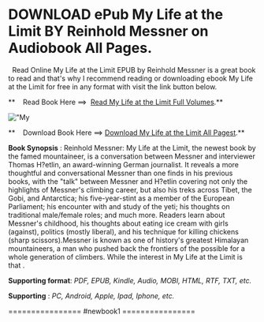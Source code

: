  **DOWNLOAD ePub My Life at the Limit BY Reinhold Messner on Audiobook All Pages.**
==================================================================================

  Read Online My Life at the Limit EPUB by Reinhold Messner is a great book to read and that's why I recommend reading or downloading ebook My Life at the Limit for free in any format with visit the link button below.

**    Read Book Here ==>  [Read My Life at the Limit Full Volumes](https://newbookintheword.blogspot.com/id/1594858527).**

![\"My](\"https://i.gr-assets.com/images/S/compressed.photo.goodreads.com/books/1400898858l/22271750.jpg\")

**    Download Book Here ==> [Download My Life at the Limit All Pagest](https://newbookintheword.blogspot.com/id/1594858527).**

**Book Synopsis** : Reinhold Messner: My Life at the Limit, the newest book by the famed mountaineer, is a conversation between Messner and interviewer Thomas H?etlin, an award-winning German journalist. It reveals a more thoughtful and conversational Messner than one finds in his previous books, with the "talk" between Messner and H?etlin covering not only the highlights of Messner's climbing career, but also his treks across Tibet, the Gobi, and Antarctica; his five-year-stint as a member of the European Parliament; his encounter with and study of the yeti; his thoughts on traditional male/female roles; and much more. Readers learn about Messner's childhood, his thoughts about eating ice cream with girls (against), politics (mostly liberal), and his technique for killing chickens (sharp scissors).Messner is known as one of history's greatest Himalayan mountaineers, a man who pushed back the frontiers of the possible for a whole generation of climbers. While the interest in My Life at the Limit is that .

**Supporting format**: _PDF, EPUB, Kindle, Audio, MOBI, HTML, RTF, TXT, etc._

**Supporting** : _PC, Android, Apple, Ipad, Iphone, etc._

================ #newbook1 ================